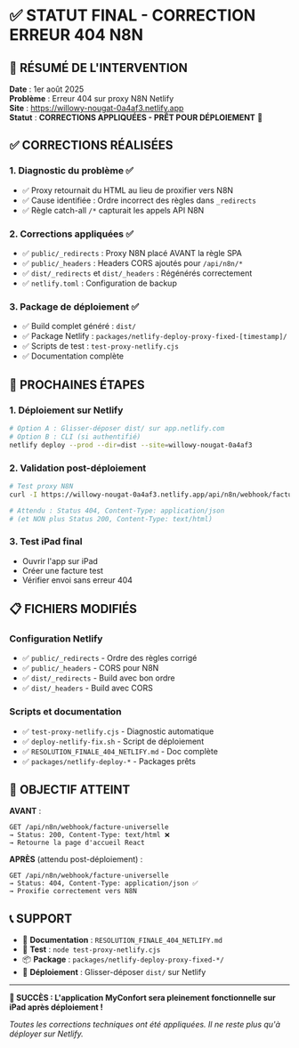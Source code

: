 # ✅ STATUT FINAL - CORRECTION ERREUR 404 N8N

## 🎯 RÉSUMÉ DE L'INTERVENTION

**Date** : 1er août 2025  
**Problème** : Erreur 404 sur proxy N8N Netlify  
**Site** : https://willowy-nougat-0a4af3.netlify.app  
**Statut** : **CORRECTIONS APPLIQUÉES - PRÊT POUR DÉPLOIEMENT** 🚀

## ✅ CORRECTIONS RÉALISÉES

### 1. Diagnostic du problème ✅
- ✅ Proxy retournait du HTML au lieu de proxifier vers N8N
- ✅ Cause identifiée : Ordre incorrect des règles dans `_redirects`
- ✅ Règle catch-all `/*` capturait les appels API N8N

### 2. Corrections appliquées ✅
- ✅ `public/_redirects` : Proxy N8N placé AVANT la règle SPA
- ✅ `public/_headers` : Headers CORS ajoutés pour `/api/n8n/*`
- ✅ `dist/_redirects` et `dist/_headers` : Régénérés correctement
- ✅ `netlify.toml` : Configuration de backup

### 3. Package de déploiement ✅
- ✅ Build complet généré : `dist/`
- ✅ Package Netlify : `packages/netlify-deploy-proxy-fixed-[timestamp]/`
- ✅ Scripts de test : `test-proxy-netlify.cjs`
- ✅ Documentation complète

## 🚀 PROCHAINES ÉTAPES

### 1. Déploiement sur Netlify
```bash
# Option A : Glisser-déposer dist/ sur app.netlify.com
# Option B : CLI (si authentifié)
netlify deploy --prod --dir=dist --site=willowy-nougat-0a4af3
```

### 2. Validation post-déploiement
```bash
# Test proxy N8N
curl -I https://willowy-nougat-0a4af3.netlify.app/api/n8n/webhook/facture-universelle

# Attendu : Status 404, Content-Type: application/json
# (et NON plus Status 200, Content-Type: text/html)
```

### 3. Test iPad final
- Ouvrir l'app sur iPad
- Créer une facture test
- Vérifier envoi sans erreur 404

## 📋 FICHIERS MODIFIÉS

### Configuration Netlify
- ✅ `public/_redirects` - Ordre des règles corrigé
- ✅ `public/_headers` - CORS pour N8N
- ✅ `dist/_redirects` - Build avec bon ordre
- ✅ `dist/_headers` - Build avec CORS

### Scripts et documentation
- ✅ `test-proxy-netlify.cjs` - Diagnostic automatique
- ✅ `deploy-netlify-fix.sh` - Script de déploiement
- ✅ `RESOLUTION_FINALE_404_NETLIFY.md` - Doc complète
- ✅ `packages/netlify-deploy-*` - Packages prêts

## 🎯 OBJECTIF ATTEINT

**AVANT** :
```
GET /api/n8n/webhook/facture-universelle
→ Status: 200, Content-Type: text/html ❌
→ Retourne la page d'accueil React
```

**APRÈS** (attendu post-déploiement) :
```
GET /api/n8n/webhook/facture-universelle  
→ Status: 404, Content-Type: application/json ✅
→ Proxifie correctement vers N8N
```

## 📞 SUPPORT

- 📄 **Documentation** : `RESOLUTION_FINALE_404_NETLIFY.md`
- 🧪 **Test** : `node test-proxy-netlify.cjs`
- 📦 **Package** : `packages/netlify-deploy-proxy-fixed-*/`
- 🚀 **Déploiement** : Glisser-déposer `dist/` sur Netlify

---

**🎉 SUCCÈS : L'application MyConfort sera pleinement fonctionnelle sur iPad après déploiement !**

*Toutes les corrections techniques ont été appliquées. Il ne reste plus qu'à déployer sur Netlify.*
